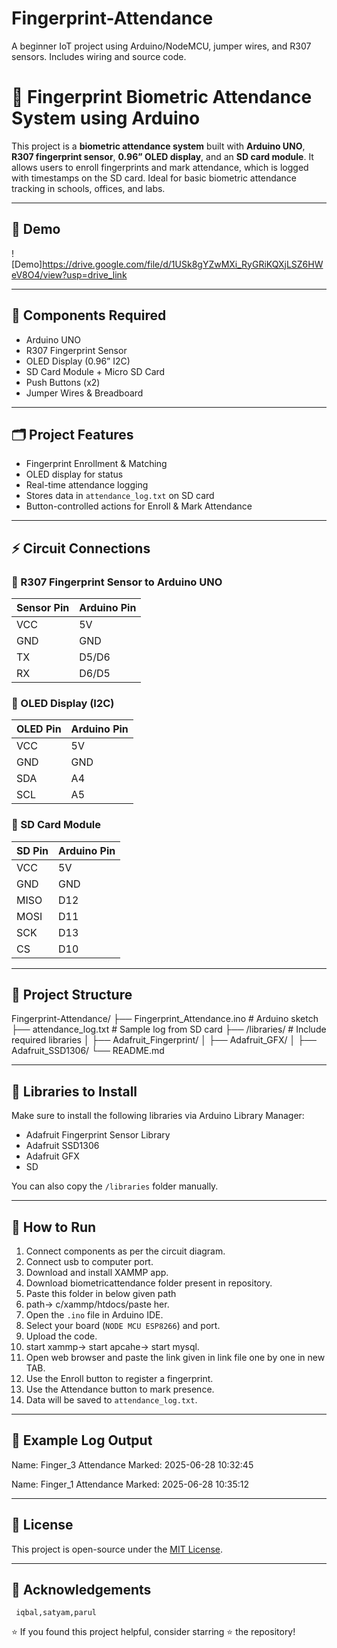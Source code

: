 # Fingerprint-Attendance
A beginner IoT project using Arduino/NodeMCU, jumper wires, and R307 sensors. Includes wiring and source code.
# 🔐 Fingerprint Biometric Attendance System using Arduino

This project is a **biometric attendance system** built with **Arduino UNO**, **R307 fingerprint sensor**, **0.96” OLED display**, and an **SD card module**. It allows users to enroll fingerprints and mark attendance, which is logged with timestamps on the SD card. Ideal for basic biometric attendance tracking in schools, offices, and labs.

---

## 📸 Demo

![Demo]https://drive.google.com/file/d/1USk8gYZwMXi_RyGRiKQXjLSZ6HWeV8O4/view?usp=drive_link

---

## 🧰 Components Required

- Arduino UNO
- R307 Fingerprint Sensor
- OLED Display (0.96” I2C)
- SD Card Module + Micro SD Card
- Push Buttons (x2)
- Jumper Wires & Breadboard

---

## 🗂️ Project Features

- Fingerprint Enrollment & Matching
- OLED display for status
- Real-time attendance logging
- Stores data in `attendance_log.txt` on SD card
- Button-controlled actions for Enroll & Mark Attendance

---

## ⚡ Circuit Connections

### 🔹 R307 Fingerprint Sensor to Arduino UNO

| Sensor Pin | Arduino Pin |
|------------|-------------|
| VCC        | 5V          |
| GND        | GND         |
| TX         | D5/D6       |
| RX         | D6/D5       |

### 🔹 OLED Display (I2C)

| OLED Pin | Arduino Pin |
|----------|-------------|
| VCC      | 5V          |
| GND      | GND         |
| SDA      | A4          |
| SCL      | A5          |

### 🔹 SD Card Module

| SD Pin | Arduino Pin |
|--------|-------------|
| VCC    | 5V          |
| GND    | GND         |
| MISO   | D12         |
| MOSI   | D11         |
| SCK    | D13         |
| CS     | D10         |

---

## 📁 Project Structure

Fingerprint-Attendance/
├── Fingerprint_Attendance.ino # Arduino sketch
├── attendance_log.txt # Sample log from SD card
├── /libraries/ # Include required libraries
│ ├── Adafruit_Fingerprint/
│ ├── Adafruit_GFX/
│ ├── Adafruit_SSD1306/
└── README.md

---

## 🔧 Libraries to Install

Make sure to install the following libraries via Arduino Library Manager:

- Adafruit Fingerprint Sensor Library
- Adafruit SSD1306
- Adafruit GFX
- SD

You can also copy the `/libraries` folder manually.

---

## 🚀 How to Run

1. Connect components as per the circuit diagram.
2. Connect usb to computer port.
3. Download and install XAMMP app.
4. Download biometricattendance folder present in repository.
5. Paste this folder in below given path
6. path-> c/xammp/htdocs/paste her.
7. Open the `.ino` file in Arduino IDE.
8. Select your board (`NODE MCU ESP8266`) and port.
9. Upload the code.
10. start xammp-> start apcahe-> start mysql.
11. Open web browser and paste the link given in link file one by one in new TAB.
13. Use the Enroll button to register a fingerprint.
14. Use the Attendance button to mark presence.
15. Data will be saved to `attendance_log.txt`.

---

## 📄 Example Log Output

Name: Finger_3
Attendance Marked: 2025-06-28 10:32:45

Name: Finger_1
Attendance Marked: 2025-06-28 10:35:12


---

## 📃 License

This project is open-source under the [MIT License](LICENSE).

---

## 🙌 Acknowledgements
     iqbal,satyam,parul
     
⭐ If you found this project helpful, consider starring ⭐ the repository!
